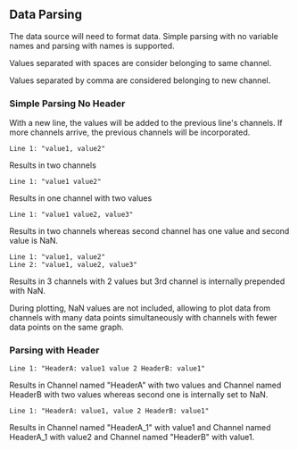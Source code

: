 ## Data Parsing
The data source will need to format data. Simple parsing with no variable names and parsing with names is supported.

Values separated with spaces are consider belonging to same channel. 

Values separated by comma are considered belonging to new channel.

### Simple Parsing No Header
With a new line, the values will be added to the previous line's channels.
If more channels arrive, the previous channels will be incorporated.

```
Line 1: "value1, value2"
``` 
Results in two channels

```
Line 1: "value1 value2"
```
Results in one channel with two values

```
Line 1: "value1 value2, value3"
```
Results in two channels whereas second channel has one value and second value is NaN.

```
Line 1: "value1, value2"
Line 2: "value1, value2, value3"
```
Results in 3 channels with 2 values but 3rd channel is internally prepended with NaN.

During plotting, NaN values are not included, allowing to plot data from channels with many data points simultaneously with channels with fewer data points on the same graph.

### Parsing with Header
```
Line 1: "HeaderA: value1 value 2 HeaderB: value1"
```
Results in Channel named "HeaderA" with two values and Channel named HeaderB with two values whereas second one is internally set to NaN.

```
Line 1: "HeaderA: value1, value 2 HeaderB: value1"
```
Results in Channel named "HeaderA_1" with value1 and Channel named HeaderA_1 with value2 and Channel named "HeaderB" with value1.


